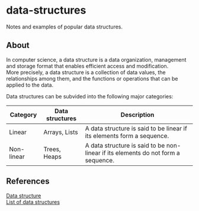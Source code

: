 # data-structures
Notes and examples of popular data structures.

## About
In computer science, a data structure is a data organization, management and storage format that enables efficient access and modification.  
More precisely, a data structure is a collection of data values, the relationships among them, and the functions or operations that can be applied to the data.

Data structures can be subvided into the following major categories:

| Category | Data structures | Description |
| -------- | --------------- | ----- |
| Linear | Arrays, Lists | A data structure is said to be linear if its elements form a sequence. |
| Non-linear | Trees, Heaps | A data structure is said to be non-linear if its elements do not form a sequence. |

## References
[Data structure](https://en.wikipedia.org/w/index.php?title=Data_structure&oldid=888977642 "Wikipedia")  
[List of data structures](https://en.wikipedia.org/w/index.php?title=List_of_data_structures&oldid=888815854 "Wikipedia")
